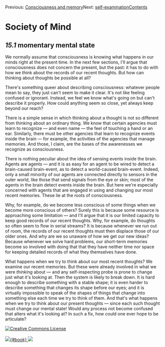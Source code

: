 <div class="chapnav">

<span class="prev">Previous: [Consciousness and
memory](./som-15.html)</span><span class="next">Next:
[self-examination](./som-15.2.html)</span><span
class="contents">[Contents](index.html)</span>
<div class="titlebar">

Society of Mind
===============

</div>

</div>

*15.1* momentary mental state
-----------------------------

We normally assume that consciousness is knowing what happens in our
minds right at the present time. In the next few sections, I'll argue
that consciousness does not concern the present, but the past: it has to
do with how we think about the records of our recent thoughts. But how
can thinking about thoughts be possible at all?

There's something queer about describing consciousness: whatever people
mean to say, they just can't seem to make it clear. It's not like
feeling confused or ignorant. Instead, we feel we know what's going on
but can't describe it properly. How could anything seem so close, yet
always keep beyond our reach?

There is a simple sense in which thinking about a thought is not so
different from thinking about an ordinary thing. We know that certain
agencies must learn to recognize — and even name — the feel of touching
a hand or an ear. Similarly, there must be other agencies that learn to
recognize events inside the brain — for example, the activities of the
agencies that manage memories. And those, I claim, are the bases of the
awarenesses we recognize as consciousness.

There is nothing peculiar about the idea of sensing events inside the
brain. Agents are agents — and it is as easy for an agent to be wired to
detect a brain-caused brain-event, as to detect a world-caused
brain-event. Indeed, only a small minority of our agents are connected
directly to sensors in the outer world, like those that send signals
from the eye or skin; most of the agents in the brain detect events
inside the brain. But here we're especially concerned with agents that
are engaged in using and changing our most recent memories. These lie at
the roots of consciousness.

Why, for example, do we become less conscious of some things when we
become more conscious of others? Surely this is because some resource is
approaching some limitation — and I'll argue that it is our limited
capacity to keep good records of our recent thoughts. Why, for example,
do thoughts so often seem to flow in serial streams? It is because
whenever we run out of room, the records of our recent thoughts must
then displace those of our older ones. And why are we so unaware of how
we get our new ideas? Because whenever we solve hard problems, our
short-term memories become so involved with doing that that they have
neither time nor space for keeping detailed records of what they
themselves have done.

What happens when we try to think about our most recent thoughts? We
examine our recent memories. But these were already involved in what we
were *thinking* about — and any self-inspecting probe is prone to change
just what it's looking at. Then the system is likely to break down. It
is hard enough to describe something with a stable shape; it is even
harder to describe something that changes its shape before our eyes; and
it is virtually impossible to speak of the shapes of things that change
into something else each time we try to think of them. And that's what
happens when we try to think about our present thoughts — since each
such thought must change our mental state! Would any process not become
confused that alters what it's looking at? In such a fix, how could one
ever hope to be articulate?

<div class="footer">

[![Creative Commons
License](http://i.creativecommons.org/l/by-nc-sa/3.0/80x15.png)](http://creativecommons.org/licenses/by-nc-sa/3.0/deed.en_US)\
\
[![](./images/som_book.jpeg){#book}
![](./images/a_logo_17.gif)](http://www.amazon.com/gp/product/0671657135?ie=UTF8&camp=1789&creativeASIN=0671657135&linkCode=xm2&tag=marvinminsky)

</div>
